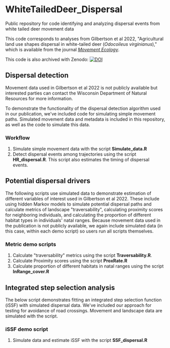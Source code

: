 # WhiteTailedDeer_Dispersal
Public repository for code identifying and analyzing dispersal events from white tailed deer movement data


This code corresponds to analyses from Gilbertson et al 2022, "Agricultural land use shapes dispersal in white-tailed deer (*Odocoileus virginianus*)," which is available from the journal [*Movement Ecology*](https://movementecologyjournal.biomedcentral.com/articles/10.1186/s40462-022-00342-5).

This code is also archived with Zenodo: [![DOI](https://zenodo.org/badge/551513859.svg)](https://zenodo.org/badge/latestdoi/551513859)



## Dispersal detection
Movement data used in Gilbertson et al 2022 is not publicly available but interested parties can contact the Wisconsin Department of Natural Resources for more information.

To demonstrate the functionality of the dispersal detection algorithm used in our publication, we've included code for simulating simple movement paths. Simulated movement data and metadata is included in this repository, as well as the code to simulate this data. 

### Workflow

1. Simulate simple movement data with the script **Simulate_data.R**
2. Detect dispersal events among trajectories using the script **HR_dispersal.R**. This script also estimates the timing of dispersal events. 


## Potential dispersal drivers
The following scripts use simulated data to demonstrate estimation of different variables of interest used in Gilbertson et al 2022. These include using hidden Markov models to simulate potential dispersal paths and calculate metrics of landscape "traversability", calculating proximity scores for neighboring individuals, and calculating the proportion of different habitat types in individuals' natal ranges. Because movement data used in the publication is not publicly available, we again include simulated data (in this case, within each demo script) so users run all scripts themselves. 

### Metric demo scripts

1. Calculate "traversability" metrics using the script **Traversability.R**.
2. Calculate Proximity scores using the script **ProxRate.R**
3. Calculate proportion of different habitats in natal ranges using the script **InRange_cover.R**


## Integrated step selection analysis
The below script demonstrates fitting an integrated step selection function (iSSF) with simulated dispersal data. We've included our approach for testing for avoidance of road crossings. Movement and landscape data are simulated with the script. 

### iSSF demo script

1. Simulate data and estimate iSSF with the script **SSF_dispersal.R**

